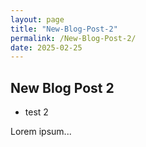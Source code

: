 ```yaml
---
layout: page
title: "New-Blog-Post-2"
permalink: /New-Blog-Post-2/
date: 2025-02-25
---
```


## New Blog Post 2

* test 2

Lorem ipsum...
